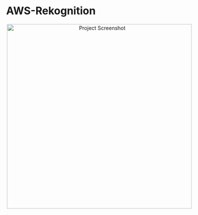 # AWS-Rekognition
<p align="center">
  <img src="C:\Users\91630\Documents\GitHub\AWS-Rekognition\Steps Images\Screenshot 2024-12-02 175351.png" alt="Project Screenshot" width="500">
</p>


